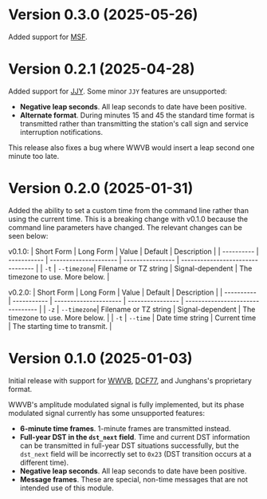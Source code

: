 # Version 0.3.0 (2025-05-26)

Added support for [MSF].

[MSF]: https://en.wikipedia.org/wiki/Time_from_NPL_(MSF)

# Version 0.2.1 (2025-04-28)

Added support for [JJY]. Some minor `JJY` features are unsupported:
- **Negative leap seconds**. All leap seconds to date have been positive.
- **Alternate format**. During minutes 15 and 45 the standard time format is transmitted rather than
  transmitting the station's call sign and service interruption notifications.

This release also fixes a bug where WWVB would insert a leap second one minute too late.

[JJY]: https://en.wikipedia.org/wiki/JJY

# Version 0.2.0 (2025-01-31)

Added the ability to set a custom time from the command line rather than using the current time.
This is a breaking change with v0.1.0 because the command line parameters have changed. The relevant
changes can be seen below:

v0.1.0:
| Short Form | Long Form   | Value                 | Default          | Description                      |
| ---------- | ----------- | --------------------- | ---------------- | -------------------------------- |
| `-t`       | `--timezone`| Filename or TZ string | Signal-dependent | The timezone to use. More below. |

v0.2.0:
| Short Form | Long Form   | Value                 | Default          | Description                      |
| ---------- | ----------- | --------------------- | ---------------- | -------------------------------- |
| `-z`       | `--timezone`| Filename or TZ string | Signal-dependent | The timezone to use. More below. |
| `-t`       | `--time`    | Date time string      | Current time     | The starting time to transmit.   |

# Version 0.1.0 (2025-01-03)

Initial release with support for [WWVB], [DCF77], and Junghans's proprietary format.

WWVB's amplitude modulated signal is fully implemented, but its phase modulated signal currently
has some unsupported features:
- **6-minute time frames**. 1-minute frames are transmitted instead.
- **Full-year DST in the `dst_next` field**. Time and current DST information can be transmitted in
  full-year DST situations successfully, but the `dst_next` field will be incorrectly set to `0x23`
  (DST transition occurs at a different time).
- **Negative leap seconds**. All leap seconds to date have been positive.
- **Message frames**. These are special, non-time messages that are not intended use of this
  module.

[WWVB]: https://en.wikipedia.org/wiki/WWVB
[DCF77]: https://en.wikipedia.org/wiki/DCF77
